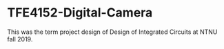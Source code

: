 # TFE4152-Digital-Camera
This was the term project design of Design of Integrated Circuits at NTNU fall 2019.
